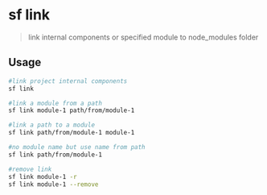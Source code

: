 # sf link

> link internal components or specified module to node_modules folder

## Usage

```sh
#link project internal components
sf link

#link a module from a path
sf link module-1 path/from/module-1

#link a path to a module
sf link path/from/module-1 module-1

#no module name but use name from path
sf link path/from/module-1

#remove link
sf link module-1 -r
sf link module-1 --remove
```